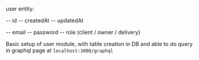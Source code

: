 user entity:

-- id
-- createdAt
-- updatedAt

-- email
-- password
-- role (client / owner / delivery)




Basic setup of user module, with table creation in DB and able to do query in graphql page at
``` localhost:3000/graphql ```